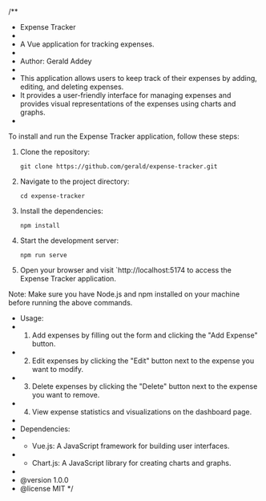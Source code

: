 /**
 * Expense Tracker
 * 
 * A Vue application for tracking expenses.
 * 
 * Author: Gerald Addey
 * 
 * This application allows users to keep track of their expenses by adding, editing, and deleting expenses.
 * It provides a user-friendly interface for managing expenses and provides visual representations of the expenses using charts and graphs.
 * 
To install and run the Expense Tracker application, follow these steps:

1. Clone the repository:
    ```
    git clone https://github.com/gerald/expense-tracker.git
    ```

2. Navigate to the project directory:
    ```
    cd expense-tracker
    ```

3. Install the dependencies:
    ```
    npm install
    ```

4. Start the development server:
    ```
    npm run serve
    ```

5. Open your browser and visit `http://localhost:5174 to access the Expense Tracker application.

Note: Make sure you have Node.js and npm installed on your machine before running the above commands.


 * Usage:
 * 1. Add expenses by filling out the form and clicking the "Add Expense" button.
 * 2. Edit expenses by clicking the "Edit" button next to the expense you want to modify.
 * 3. Delete expenses by clicking the "Delete" button next to the expense you want to remove.
 * 4. View expense statistics and visualizations on the dashboard page.
 * 
 * Dependencies:
 * - Vue.js: A JavaScript framework for building user interfaces.
 * - Chart.js: A JavaScript library for creating charts and graphs.
 * 
 * @version 1.0.0
 * @license MIT
 */
